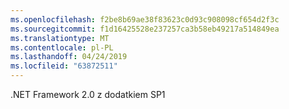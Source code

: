 ```yaml
---
ms.openlocfilehash: f2be8b69ae38f83623c0d93c908098cf654d2f3c
ms.sourcegitcommit: f1d16425528e237257ca3b58eb49217a514849ea
ms.translationtype: MT
ms.contentlocale: pl-PL
ms.lasthandoff: 04/24/2019
ms.locfileid: "63872511"
---
```

.NET Framework 2.0 z dodatkiem SP1